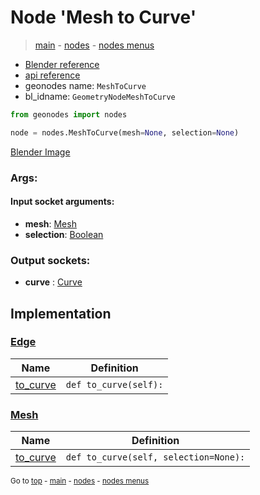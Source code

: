 # Node 'Mesh to Curve'

> [main](../structure.md) - [nodes](nodes.md) - [nodes menus](nodes_menus.md)

- [Blender reference](https://docs.blender.org/manual/en/latest/modeling/geometry_nodes/mesh/mesh_to_curve.html)
- [api reference](https://docs.blender.org/api/current/bpy.types.GeometryNodeMeshToCurve.html)
- geonodes name: `MeshToCurve`
- bl_idname: `GeometryNodeMeshToCurve`

```python
from geonodes import nodes

node = nodes.MeshToCurve(mesh=None, selection=None)
```

[Blender Image](self.node_image_ref)

### Args:

#### Input socket arguments:

- **mesh**: [Mesh](Mesh.md)
- **selection**: [Boolean](Boolean.md)

### Output sockets:

- **curve** : [Curve](Curve.md)

## Implementation

### [Edge](Edge.md)

| Name | Definition |
|------|------------|
 | [to_curve](Edge.md#to_curve) | `def to_curve(self):` |

### [Mesh](Mesh.md)

| Name | Definition |
|------|------------|
 | [to_curve](Mesh.md#to_curve) | `def to_curve(self, selection=None):` |

<sub>Go to [top](#node-Mesh-to-Curve) - [main](../structure.md) - [nodes](nodes.md) - [nodes menus](nodes_menus.md)</sub>

